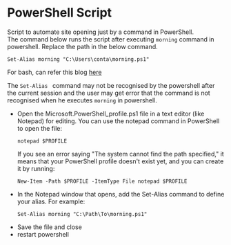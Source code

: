 # PowerShell Script

Script to automate site opening just by a command in PowerShell.
<br>
The command below runs the script after executing `morning` command in powershell. Replace the path in the below command.
```
Set-Alias morning "C:\Users\conta\morning.ps1"
```
For bash, can refer this blog
[here](https://h.daily-dev-tips.com/ive-automated-my-morning-routine#ckeia22790019jcs1g5o4h9yw)

The ```Set-Alias ``` command may not be recognised by the powershell after the current session and the user may get error that the command is not recognised when he executes ```morning``` in powershell.

- Open the Microsoft.PowerShell_profile.ps1 file in a text editor (like Notepad) for editing. You can use the notepad command in PowerShell to open the file:
  ```
  notepad $PROFILE
  ```
  If you see an error saying "The system cannot find the path specified," it means that your PowerShell profile doesn't exist yet, and you can create it by running:
  ```
  New-Item -Path $PROFILE -ItemType File notepad $PROFILE
  ```
- In the Notepad window that opens, add the Set-Alias command to define your alias. For example:
  ```
  Set-Alias morning "C:\Path\To\morning.ps1"
   ```
- Save the file and close
- restart powershell
